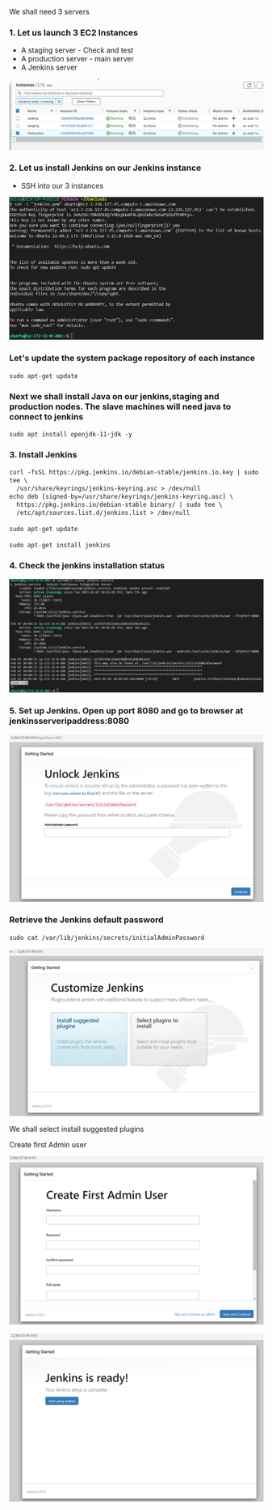 

We shall need 3 servers

### 1. Let us launch 3 EC2 Instances


- A staging server - Check and test
- A production server - main server
- A Jenkins server

![Our 3 servers](./images/our-three-servers.png)

### 2. Let us install Jenkins on our Jenkins instance

- SSH into our 3 instances
 
 ![ssh into jenkins instance](./images/jenkins-ssh.png)

### Let's update the system package repository of each instance
 ```
sudo apt-get update
 ```

 ### Next we shall install Java on our jenkins,staging and production nodes. The slave machines will need java to connect to jenkins
 ```
sudo apt install openjdk-11-jdk -y
 ```

### 3. Install Jenkins
```
curl -fsSL https://pkg.jenkins.io/debian-stable/jenkins.io.key | sudo tee \
  /usr/share/keyrings/jenkins-keyring.asc > /dev/null
echo deb [signed-by=/usr/share/keyrings/jenkins-keyring.asc] \
  https://pkg.jenkins.io/debian-stable binary/ | sudo tee \
  /etc/apt/sources.list.d/jenkins.list > /dev/null

sudo apt-get update

sudo apt-get install jenkins
```
### 4. Check the jenkins installation status

![Check Jenkins installation](./images/jenkins-running.png)

### 5. Set up Jenkins. Open up port 8080 and go to browser at jenkinsserveripaddress:8080


![Jenkins set up](./images/jenkins-start.png)

### Retrieve the Jenkins default password

```
sudo cat /var/lib/jenkins/secrets/initialAdminPassword
```

![Jenkins set up](./images/jenkins-start2.png)

We shall select install suggested plugins

Create first Admin user

![Create Admin user](./images/jenkins-start3.png)

![Jenkins is ready](./images/jenkins-start4.png)

